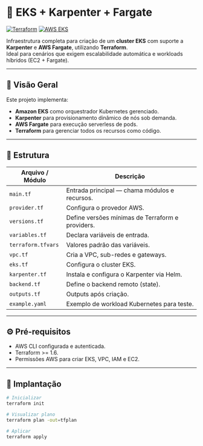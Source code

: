 # 🚀 EKS + Karpenter + Fargate

[![Terraform](https://img.shields.io/badge/Terraform-IaC-blueviolet?logo=terraform)](https://www.terraform.io/)
[![AWS EKS](https://img.shields.io/badge/AWS-EKS-orange?logo=amazon-aws)](https://aws.amazon.com/eks/)

Infraestrutura completa para criação de um **cluster EKS** com suporte a **Karpenter** e **AWS Fargate**, utilizando **Terraform**.  
Ideal para cenários que exigem escalabilidade automática e workloads híbridos (EC2 + Fargate).

---

## 🧭 Visão Geral

Este projeto implementa:
- **Amazon EKS** como orquestrador Kubernetes gerenciado.
- **Karpenter** para provisionamento dinâmico de nós sob demanda.
- **AWS Fargate** para execução serverless de pods.
- **Terraform** para gerenciar todos os recursos como código.

---

## 📁 Estrutura

| Arquivo / Módulo | Descrição |
|------------------|-----------|
| `main.tf` | Entrada principal — chama módulos e recursos. |
| `provider.tf` | Configura o provedor AWS. |
| `versions.tf` | Define versões mínimas de Terraform e providers. |
| `variables.tf` | Declara variáveis de entrada. |
| `terraform.tfvars` | Valores padrão das variáveis. |
| `vpc.tf` | Cria a VPC, sub-redes e gateways. |
| `eks.tf` | Configura o cluster EKS. |
| `karpenter.tf` | Instala e configura o Karpenter via Helm. |
| `backend.tf` | Define o backend remoto (state). |
| `outputs.tf` | Outputs após criação. |
| `example.yaml` | Exemplo de workload Kubernetes para teste. |

---

## ⚙️ Pré-requisitos

- AWS CLI configurada e autenticada.
- Terraform >= 1.6.
- Permissões AWS para criar EKS, VPC, IAM e EC2.

---

## 🚀 Implantação

```bash
# Inicializar
terraform init

# Visualizar plano
terraform plan -out=tfplan

# Aplicar
terraform apply
